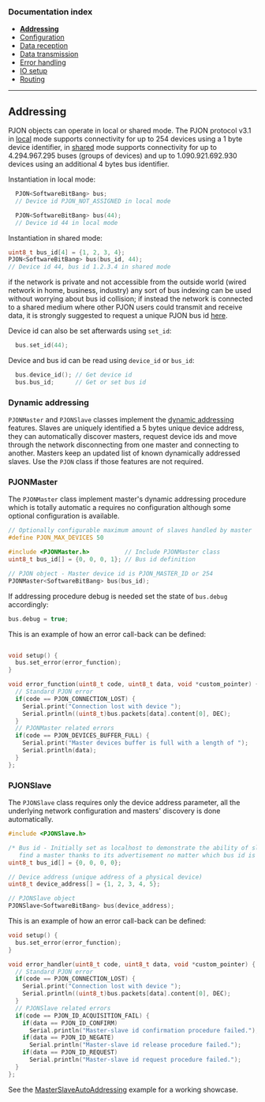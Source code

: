 
### Documentation index
- **[Addressing](/documentation/addressing.md)**
- [Configuration](/documentation/configuration.md)
- [Data reception](/documentation/data-reception.md)
- [Data transmission](/documentation/data-transmission.md)
- [Error handling](/documentation/error-handling.md)
- [IO setup](/documentation/io-setup.md)
- [Routing](/documentation/routing.md)

---

## Addressing
PJON objects can operate in local or shared mode. The PJON protocol v3.1 in [local](/specification/PJON-protocol-specification-v3.1.md#local-mode) mode supports connectivity for up to 254 devices using a 1 byte device identifier, in [shared](/specification/PJON-protocol-specification-v3.1.md#shared-mode) mode supports connectivity for up to 4.294.967.295 buses (groups of devices) and up to 1.090.921.692.930 devices using an additional 4 bytes bus identifier.

Instantiation in local mode:
```cpp  
  PJON<SoftwareBitBang> bus;
  // Device id PJON_NOT_ASSIGNED in local mode

  PJON<SoftwareBitBang> bus(44);
  // Device id 44 in local mode
```
Instantiation in shared mode:
```cpp
uint8_t bus_id[4] = {1, 2, 3, 4};
PJON<SoftwareBitBang> bus(bus_id, 44);
// Device id 44, bus id 1.2.3.4 in shared mode
```
if the network is private and not accessible from the outside world (wired network in home, business, industry) any sort of bus indexing can be used without worrying about bus id collision; if instead the network is connected to a shared medium where other PJON users could transmit and receive data, it is strongly suggested to request a unique PJON bus id [here](http://www.pjon.org/get-bus-id.php).

Device id can also be set afterwards using `set_id`:
```cpp  
  bus.set_id(44);  
```
Device and bus id can be read using `device_id` or `bus_id`:
```cpp  
  bus.device_id(); // Get device id
  bus.bus_id;      // Get or set bus id
```

### Dynamic addressing
`PJONMaster` and `PJONSlave` classes implement the [dynamic addressing](/specification/PJON-dynamic-addressing-specification-v3.0.md) features. Slaves are uniquely identified a 5 bytes unique device address, they can automatically discover masters, request device ids and move through the network disconnecting from one master and connecting to another. Masters keep an updated list of known dynamically addressed slaves. Use the `PJON` class if those features are not required.   

### PJONMaster
The `PJONMaster` class implement master's dynamic addressing procedure which is totally automatic a requires no configuration although some optional configuration is available.
```cpp
// Optionally configurable maximum amount of slaves handled by master
#define PJON_MAX_DEVICES 50

#include <PJONMaster.h>          // Include PJONMaster class
uint8_t bus_id[] = {0, 0, 0, 1}; // Bus id definition

// PJON object - Master device id is PJON_MASTER_ID or 254
PJONMaster<SoftwareBitBang> bus(bus_id);
```
If addressing procedure debug is needed set the state of `bus.debug` accordingly:
```cpp
bus.debug = true;
```
This is an example of how an error call-back can be defined:
```cpp

void setup() {
  bus.set_error(error_function);
}

void error_function(uint8_t code, uint8_t data, void *custom_pointer) {
  // Standard PJON error
  if(code == PJON_CONNECTION_LOST) {
    Serial.print("Connection lost with device ");
    Serial.println((uint8_t)bus.packets[data].content[0], DEC);
  }
  // PJONMaster related errors
  if(code == PJON_DEVICES_BUFFER_FULL) {
    Serial.print("Master devices buffer is full with a length of ");
    Serial.println(data);
  }
};
```

### PJONSlave
The `PJONSlave` class requires only the device address parameter, all the underlying network configuration and masters' discovery is done automatically.

```cpp
#include <PJONSlave.h>

/* Bus id - Initially set as localhost to demonstrate the ability of slaves to
   find a master thanks to its advertisement no matter which bus id is used */
uint8_t bus_id[] = {0, 0, 0, 0};

// Device address (unique address of a physical device)
uint8_t device_address[] = {1, 2, 3, 4, 5};

// PJONSlave object
PJONSlave<SoftwareBitBang> bus(device_address);
```
This is an example of how an error call-back can be defined:
```cpp
void setup() {
  bus.set_error(error_function);
}

void error_handler(uint8_t code, uint8_t data, void *custom_pointer) {
  // Standard PJON error
  if(code == PJON_CONNECTION_LOST) {
    Serial.print("Connection lost with device ");
    Serial.println((uint8_t)bus.packets[data].content[0], DEC);
  }
  // PJONSlave related errors
  if(code == PJON_ID_ACQUISITION_FAIL) {
    if(data == PJON_ID_CONFIRM)
      Serial.println("Master-slave id confirmation procedure failed.");
    if(data == PJON_ID_NEGATE)
      Serial.println("Master-slave id release procedure failed.");
    if(data == PJON_ID_REQUEST)
      Serial.println("Master-slave id request procedure failed.");
  }
};
```
See the [MasterSlaveAutoAddressing](../examples/ARDUINO/Network/SoftwareBitBang/MasterSlaveAutoAddressing) example for a working showcase.
